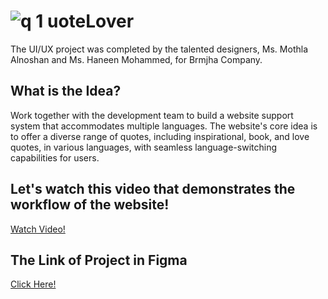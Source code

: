 # ![q 1](https://github.com/mothla/QuoteLover-Website/assets/94991403/aaf94236-4037-4e8d-823e-da49d121144e) uoteLover
  
The UI/UX project was completed by the talented designers, Ms. Mothla Alnoshan and Ms. Haneen Mohammed, for Brmjha Company.

## What is the Idea?
Work together with the development team to build a website support system that accommodates multiple languages. The website's core idea is to offer a diverse range of quotes, including inspirational, book, and love quotes, in various languages, with seamless language-switching capabilities for users.

## Let's watch this video that demonstrates the workflow of the website!
[Watch Video!](https://drive.google.com/file/d/1arWDod0iZEX1ZHR6xwk3K_v5P-wKuMMx/view?usp=sharing)

## The Link of Project in Figma
[Click Here!](https://www.figma.com/file/Az63zvFEvZ4u93HSvGRB1K/QuoteLover?type=design&node-id=93%3A31&mode=design&t=66tMBprNOmfUbOT7-1)
